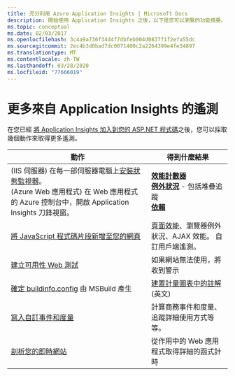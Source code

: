 ```yaml
---
title: 充分利用 Azure Application Insights | Microsoft Docs
description: 開始使用 Application Insights 之後，以下是您可以瀏覽的功能摘要。
ms.topic: conceptual
ms.date: 02/03/2017
ms.openlocfilehash: 3c4a9a736f34d4f7dbfeb004d0837f1f2efa55dc
ms.sourcegitcommit: 2ec4b3d0bad7dc0071400c2a2264399e4fe34897
ms.translationtype: MT
ms.contentlocale: zh-TW
ms.lasthandoff: 03/28/2020
ms.locfileid: "77666019"
---
```

# <a name="more-telemetry-from-application-insights"></a>更多來自 Application Insights 的遙測
在您已經 [將 Application Insights 加入到您的 ASP.NET 程式碼](../../azure-monitor/app/asp-net.md)之後，您可以採取幾個動作來取得更多遙測。 

| 動作 | 得到什麼結果|
|---|---|
|(IIS 伺服器) 在每一部伺服器電腦上[安裝狀態監視器](https://go.microsoft.com/fwlink/?LinkId=506648)。<br/>(Azure Web 應用程式) 在 Web 應用程式的 Azure 控制台中，開啟 Application Insights 刀鋒視窗。| [**效能計數器**](../../azure-monitor/app/performance-counters.md)<br/>[**例外狀況**](asp-net-exceptions.md) - 包括堆疊追蹤<br/>[**依賴**](../../azure-monitor/app/asp-net-dependencies.md)|
|[將 JavaScript 程式碼片段新增至您的網頁](../../azure-monitor/app/javascript.md)|[頁面效能](../../azure-monitor/app/usage-overview.md)、瀏覽器例外狀況、AJAX 效能。 自訂用戶端遙測。|
|[建立可用性 Web 測試](../../azure-monitor/app/monitor-web-app-availability.md)|如果網站無法使用，將收到警示|
|[確定 buildinfo.config](https://msdn.microsoft.com/library/dn449058.aspx) 由 MSBuild 產生|[建置計量圖表中的註解](https://docs.microsoft.com/azure/azure-monitor/app/annotations) \(英文\)
|[寫入自訂事件和度量](../../azure-monitor/app/api-custom-events-metrics.md)|計算商務事件和度量、追蹤詳細使用方式等等。|
|[剖析您的即時網站](https://aka.ms/AIProfilerPreview)|從作用中的 Web 應用程式取得詳細的函式計時|






